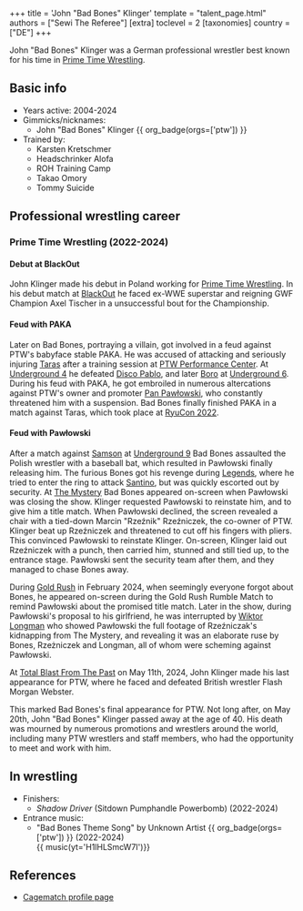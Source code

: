 +++
title = 'John "Bad Bones" Klinger'
template = "talent_page.html"
authors = ["Sewi The Referee"]
[extra]
toclevel = 2
[taxonomies]
country = ["DE"]
+++

John "Bad Bones" Klinger was a German professional wrestler best known for his time in [Prime Time Wrestling](@/o/ptw.md).

## Basic info

* Years active: 2004-2024
* Gimmicks/nicknames:
  - John "Bad Bones" Klinger {{ org_badge(orgs=['ptw']) }}
* Trained by:
  - Karsten Kretschmer
  - Headschrinker Alofa
  - ROH Training Camp
  - Takao Omory
  - Tommy Suicide

## Professional wrestling career

### Prime Time Wrestling (2022-2024)

#### Debut at BlackOut

John Klinger made his debut in Poland working for [Prime Time Wrestling](@/o/ptw.md). In his debut match at [BlackOut](@/e/ptw/2022-02-19-ptw-2-blackout.md) he faced ex-WWE superstar and reigning GWF Champion Axel Tischer in a unsuccessful bout for the Championship.

#### Feud with PAKA

Later on Bad Bones, portraying a villain, got involved in a feud against PTW's babyface stable PAKA. He was accused of attacking and seriously injuring [Taras](@/w/taras.md) after a training session at [PTW Performance Center](@/v/ptw-targowa.md).
At [Underground 4](@/e/ptw/2022-04-24-ptw-underground-4.md) he defeated [Disco Pablo](@/w/disco-pablo.md), and later [Boro](@/w/boro.md) at [Underground 6](@/e/ptw/2022-06-26-ptw-underground-6.md). 
During his feud with PAKA, he got embroiled in numerous altercations against PTW's owner and promoter [Pan Pawłowski](@/w/pan-pawlowski.md), who constantly threatened him with a suspension.
Bad Bones finally finished PAKA in a match against Taras, which took place at [RyuCon 2022](@/e/ptw/2022-07-31-ptw-x-ryucon.md).

#### Feud with Pawłowski

After a match against [Samson](@/w/samson.md) at [Underground 9](@/e/ptw/2022-10-30-ptw-underground-9.md) Bad Bones assaulted the Polish wrestler with a baseball bat, which resulted in Pawłowski finally releasing him.
The furious Bones got his revenge during [Legends](@/e/ptw/2022-11-26-ptw-3-legends.md), where he tried to enter the ring to attack [Santino](@/w/santino.md), but was quickly escorted out by security.
At [The Mystery](@/e/ptw/2023-06-25-ptw-4-mystery.md) Bad Bones appeared on-screen when Pawłowski was closing the show. Klinger requested Pawłowski to reinstate him, and to give him a title match.
When Pawłowski declined, the screen revealed a chair with a tied-down Marcin "Rzeźnik" Rzeźniczek, the co-owner of PTW. Klinger beat up Rzeźniczek and threatened to cut off his fingers with pliers.
This convinced Pawłowski to reinstate Klinger. On-screen, Klinger laid out Rzeźniczek with a punch, then carried him, stunned and still tied up, to the entrance stage. Pawłowski sent the security team after them, and they managed to chase Bones away.

During [Gold Rush](@/e/ptw/2024-02-03-ptw-5-gold-rush.md) in February 2024, when seemingly everyone forgot about Bones, he appeared on-screen during the Gold Rush Rumble Match to remind Pawłowski about the promised title match.
Later in the show, during Pawłowski's proposal to his girlfriend, he was interrupted by [Wiktor Longman](@/w/wiktor-longman.md) who showed Pawłowski the full footage of Rzeźniczak's kidnapping from The Mystery, and revealing it was an elaborate ruse by Bones, Rzeżniczek and Longman, all of whom were scheming against Pawłowski.

At [Total Blast From The Past](@/e/ptw/2024-05-11-ptw-6.md) on May 11th, 2024, John Klinger made his last appearance for PTW, where he faced and defeated British wrestler Flash Morgan Webster.

This marked Bad Bones's final appearance for PTW. Not long after, on May 20th, John "Bad Bones" Klinger passed away at the age of 40. His death was mourned by numerous promotions and wrestlers around the world, including many PTW wrestlers and staff members, who had the opportunity to meet and work with him.

## In wrestling

* Finishers:
  - _Shadow Driver_ (Sitdown Pumphandle Powerbomb) (2022-2024)
* Entrance music:
  - "Bad Bones Theme Song" by Unknown Artist
    {{ org_badge(orgs=['ptw']) }} (2022-2024) <br>
    {{ music(yt='H1lHLSmcW7I')}}

## References

* [Cagematch profile page](https://www.cagematch.net/?id=2&nr=2432)

